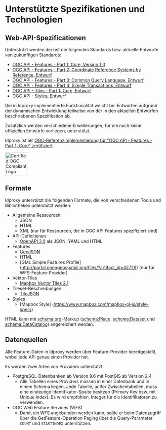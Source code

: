 # Unterstützte Spezifikationen und Technologien

## Web-API-Spezificationen

Unterstützt werden derzeit die folgenden Standards bzw. aktuelle Entwürfe von zukünftigen Standards:

* [OGC API - Features - Part 1: Core, Version 1.0](http://www.opengis.net/doc/IS/ogcapi-features-1/1.0)
* [OGC API - Features - Part 2: Coordinate Reference Systems by Reference, Entwurf](http://docs.opengeospatial.org/DRAFTS/18-058.html)
* [OGC API - Features - Part 3: Common Query Language, Entwurf](http://docs.opengeospatial.org/DRAFTS/19-079.html)
* [OGC API - Features - Part 4: Simple Transactions, Entwurf](http://docs.opengeospatial.org/DRAFTS/20-002.html)
* [OGC API - Tiles - Part 1: Core, Entwurf](https://htmlpreview.github.io/?https://github.com/opengeospatial/OGC-API-Tiles/blob/master/core/standard/OAPI_Tiles.html)
* [OGC API - Styles, Entwurf](http://docs.opengeospatial.org/DRAFTS/20-009.html)

Die in ldproxy implementierte Funktionalität weicht bei Entwürfen aufgrund der dynamischen Entwicklung teilweise von der in den aktuellen Entwürfen beschriebenen Spezifikation ab.

Zusätzlich werden verschiedene Erweiterungen, für die noch keine offiziellen Entwürfe vorliegen, unterstützt.

ldproxy ist als [OGC-Referenzimplementierung für "OGC API - Features - Part 1: Core" zertifiziert](http://www.ogc.org/resource/products/details/?pid=1598).

<img src='https://portal.ogc.org/public_ogc/compliance/Certified_OGC_Compliant_Logo_Web.gif' alt='Certified OGC Compliant Logo' height='74' style='padding:0;margin:0;border:0;'/>

## Formate

ldproxy unterstützt die folgenden Formate, die von verschiedenen Tools und Bibliotheken unterstützt werden:

* Allgemeine Ressourcen
  * JSON
  * HTML
  * XML (nur für Ressourcen, die in OGC API Features spezifiziert sind)
* API-Definitionen
  * [OpenAPI 3.0](http://spec.openapis.org/oas/v3.0.3) als JSON, YAML und HTML
* Features
  * [GeoJSON](http://tools.ietf.org/rfc/rfc7946.txt)
  * HTML
  * [GML Simple Features Profile] (http://portal.opengeospatial.org/files/?artifact_id=42729) (nur für WFS-Feature-Provider)
* Vektor-Tiles
  * [Mapbox Vector Tiles 2.1](https://github.com/mapbox/vector-tile-spec/tree/master/2.1)
* Tileset-Beschreibungen
  * [TileJSON](https://github.com/mapbox/tilejson-spec)
* Styles
  * [Mapbox Style] (https://www.mapbox.com/mapbox-gl-js/style-spec/)

HTML kann mit [schema.org](https://schema.org/)-Markup ([schema:Place](https://schema.org/Place), [schema:Dataset](https://schema.org/Dataset) und [schema:DataCatalog](https://schema.org/DataCatalog)) angereichert werden.

## Datenquellen

Alle Feature-Daten in ldproxy werden über Feature-Provider bereitgestellt, wobei jede API genau einen Provider hat.

Es werden zwei Arten von Providern unterstützt:

* PostgreSQL-Datenbanken ab Version 9.6 mit PostGIS ab Version 2.4
  * Alle Tabellen eines Providers müssen in einer Datenbank und in einem Schema liegen. Jede Tabelle, außer Zwischentabellen, muss eine eindeutige Identifikator-Spalte besitzen (Primary Key bzw. mit Unique Index). Es wird empfohlen, Integer für die Identifikatoren zu verwenden.
* OGC Web Feature Services (WFS)
  * Damit ein WFS angebunden werden kann, sollte er beim Datenzugriff über die GetFeature-Operation Paging über die Query-Parameter `COUNT` und `STARTINDEX` unterstützen.
